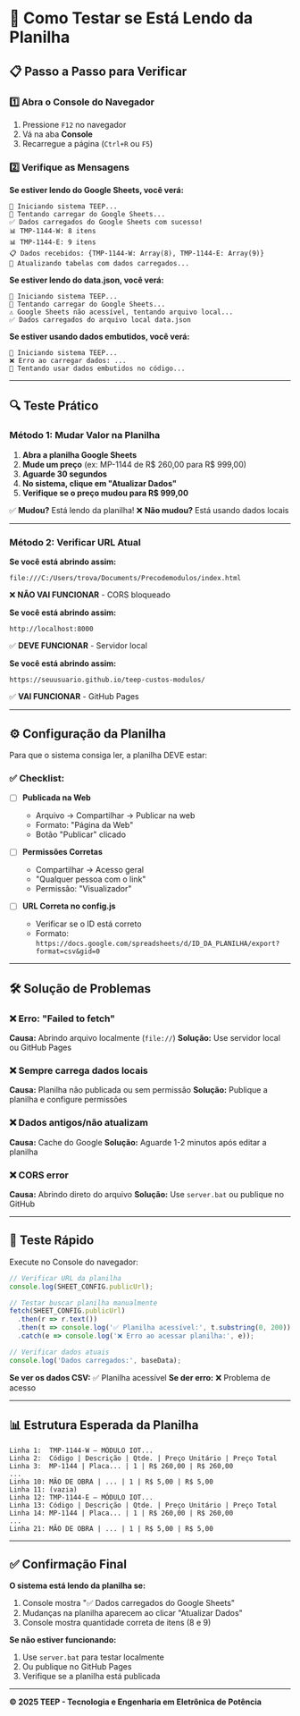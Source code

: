 # 🧪 Como Testar se Está Lendo da Planilha

## 📋 Passo a Passo para Verificar

### 1️⃣ Abra o Console do Navegador
1. Pressione `F12` no navegador
2. Vá na aba **Console**
3. Recarregue a página (`Ctrl+R` ou `F5`)

### 2️⃣ Verifique as Mensagens

**Se estiver lendo do Google Sheets, você verá:**
```
🚀 Iniciando sistema TEEP...
🔄 Tentando carregar do Google Sheets...
✅ Dados carregados do Google Sheets com sucesso!
📊 TMP-1144-W: 8 itens
📊 TMP-1144-E: 9 itens
📋 Dados recebidos: {TMP-1144-W: Array(8), TMP-1144-E: Array(9)}
🔄 Atualizando tabelas com dados carregados...
```

**Se estiver lendo do data.json, você verá:**
```
🚀 Iniciando sistema TEEP...
🔄 Tentando carregar do Google Sheets...
⚠️ Google Sheets não acessível, tentando arquivo local...
✅ Dados carregados do arquivo local data.json
```

**Se estiver usando dados embutidos, você verá:**
```
🚀 Iniciando sistema TEEP...
❌ Erro ao carregar dados: ...
🔄 Tentando usar dados embutidos no código...
```

---

## 🔍 Teste Prático

### Método 1: Mudar Valor na Planilha

1. **Abra a planilha Google Sheets**
2. **Mude um preço** (ex: MP-1144 de R$ 260,00 para R$ 999,00)
3. **Aguarde 30 segundos**
4. **No sistema, clique em "Atualizar Dados"**
5. **Verifique se o preço mudou para R$ 999,00**

✅ **Mudou?** Está lendo da planilha!
❌ **Não mudou?** Está usando dados locais

---

### Método 2: Verificar URL Atual

**Se você está abrindo assim:**
```
file:///C:/Users/trova/Documents/Precodemodulos/index.html
```
❌ **NÃO VAI FUNCIONAR** - CORS bloqueado

**Se você está abrindo assim:**
```
http://localhost:8000
```
✅ **DEVE FUNCIONAR** - Servidor local

**Se você está abrindo assim:**
```
https://seuusuario.github.io/teep-custos-modulos/
```
✅ **VAI FUNCIONAR** - GitHub Pages

---

## ⚙️ Configuração da Planilha

Para que o sistema consiga ler, a planilha DEVE estar:

### ✅ Checklist:

- [ ] **Publicada na Web**
  - Arquivo → Compartilhar → Publicar na web
  - Formato: "Página da Web"
  - Botão "Publicar" clicado

- [ ] **Permissões Corretas**
  - Compartilhar → Acesso geral
  - "Qualquer pessoa com o link"
  - Permissão: "Visualizador"

- [ ] **URL Correta no config.js**
  - Verificar se o ID está correto
  - Formato: `https://docs.google.com/spreadsheets/d/ID_DA_PLANILHA/export?format=csv&gid=0`

---

## 🛠️ Solução de Problemas

### ❌ Erro: "Failed to fetch"
**Causa:** Abrindo arquivo localmente (`file://`)
**Solução:** Use servidor local ou GitHub Pages

### ❌ Sempre carrega dados locais
**Causa:** Planilha não publicada ou sem permissão
**Solução:** Publique a planilha e configure permissões

### ❌ Dados antigos/não atualizam
**Causa:** Cache do Google
**Solução:** Aguarde 1-2 minutos após editar a planilha

### ❌ CORS error
**Causa:** Abrindo direto do arquivo
**Solução:** Use `server.bat` ou publique no GitHub

---

## 🧪 Teste Rápido

Execute no Console do navegador:

```javascript
// Verificar URL da planilha
console.log(SHEET_CONFIG.publicUrl);

// Testar buscar planilha manualmente
fetch(SHEET_CONFIG.publicUrl)
  .then(r => r.text())
  .then(t => console.log('✅ Planilha acessível:', t.substring(0, 200)))
  .catch(e => console.log('❌ Erro ao acessar planilha:', e));

// Verificar dados atuais
console.log('Dados carregados:', baseData);
```

**Se ver os dados CSV:** ✅ Planilha acessível
**Se der erro:** ❌ Problema de acesso

---

## 📊 Estrutura Esperada da Planilha

```
Linha 1:  TMP-1144-W – MÓDULO IOT...
Linha 2:  Código | Descrição | Qtde. | Preço Unitário | Preço Total
Linha 3:  MP-1144 | Placa... | 1 | R$ 260,00 | R$ 260,00
...
Linha 10: MÃO DE OBRA | ... | 1 | R$ 5,00 | R$ 5,00
Linha 11: (vazia)
Linha 12: TMP-1144-E – MÓDULO IOT...
Linha 13: Código | Descrição | Qtde. | Preço Unitário | Preço Total
Linha 14: MP-1144 | Placa... | 1 | R$ 260,00 | R$ 260,00
...
Linha 21: MÃO DE OBRA | ... | 1 | R$ 5,00 | R$ 5,00
```

---

## ✅ Confirmação Final

**O sistema está lendo da planilha se:**
1. Console mostra "✅ Dados carregados do Google Sheets"
2. Mudanças na planilha aparecem ao clicar "Atualizar Dados"
3. Console mostra quantidade correta de itens (8 e 9)

**Se não estiver funcionando:**
1. Use `server.bat` para testar localmente
2. Ou publique no GitHub Pages
3. Verifique se a planilha está publicada

---

**© 2025 TEEP - Tecnologia e Engenharia em Eletrônica de Potência**

